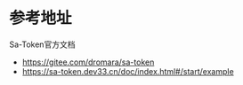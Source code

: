 # 参考地址
Sa-Token官方文档
- https://gitee.com/dromara/sa-token
- https://sa-token.dev33.cn/doc/index.html#/start/example